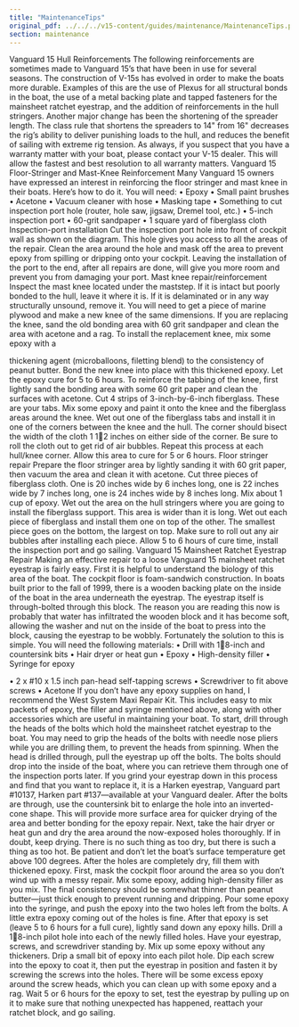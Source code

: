 ```yaml
---
title: "MaintenanceTips"
original_pdf: ../../../v15-content/guides/maintenance/MaintenanceTips.pdf
section: maintenance
---
```


Vanguard 15 Hull Reinforcements
The following reinforcements are sometimes made to Vanguard 15’s that have been in
use for several seasons.
The construction of V-15s has evolved in order to make the boats more durable.
Examples of this are the use of Plexus for all structural bonds in the boat, the use of a
metal backing plate and tapped fasteners for the mainsheet ratchet eyestrap, and the
addition of reinforcements in the hull stringers. Another major change has been the
shortening of the spreader length. The class rule that shortens the spreaders to 14" from
16" decreases the rig’s ability to deliver punishing loads to the hull, and reduces the
benefit of sailing with extreme rig tension.
As always, if you suspect that you have a warranty matter with your boat, please contact
your V-15 dealer. This will allow the fastest and best resolution to all warranty matters.
Vanguard 15 Floor-Stringer and Mast-Knee Reinforcement
Many Vanguard 15 owners have expressed an interest in reinforcing the floor stringer and
mast knee in their boats. Here’s how to do it.
You will need:
• Epoxy
• Small paint brushes
• Acetone
• Vacuum cleaner with hose
• Masking tape
• Something to cut inspection port hole (router, hole saw, jigsaw, Dremel tool, etc.)
• 5-inch inspection port
• 60-grit sandpaper
• 1 square yard of fiberglass cloth
Inspection-port installation
Cut the inspection port hole into front of cockpit wall as shown on the diagram. This hole
gives you access to all the areas of the repair. Clean the area around the hole and mask
off the area to prevent epoxy from spilling or dripping onto your cockpit. Leaving the
installation of the port to the end, after all repairs are done, will give you more room and
prevent you from damaging your port.
Mast knee repair/reinforcement
Inspect the mast knee located under the maststep. If it is intact but poorly bonded to the
hull, leave it where it is. If it is delaminated or in any way structurally unsound, remove it.
You will need to get a piece of marine plywood and make a new knee of the same
dimensions.
If you are replacing the knee, sand the old bonding area with 60 grit sandpaper and clean
the area with acetone and a rag. To install the replacement knee, mix some epoxy with a

thickening agent (microballoons, filetting blend) to the consistency of peanut butter. Bond
the new knee into place with this thickened epoxy. Let the epoxy cure for 5 to 6 hours.
To reinforce the tabbing of the knee, first lightly sand the bonding area with some 60 grit
paper and clean the surfaces with acetone. Cut 4 strips of 3-inch-by-6-inch fiberglass.
These are your tabs.
Mix some epoxy and paint it onto the knee and the fiberglass areas around the knee. Wet
out one of the fiberglass tabs and install it in one of the corners between the knee and the
hull. The corner should bisect the width of the cloth 1 12 inches on either side of the
corner. Be sure to roll the cloth out to get rid of air bubbles. Repeat this process at each
hull/knee corner. Allow this area to cure for 5 or 6 hours.
Floor stringer repair
Prepare the floor stringer area by lightly sanding it with 60 grit paper, then vacuum the
area and clean it with acetone.
Cut three pieces of fiberglass cloth. One is 20 inches wide by 6 inches long, one is 22
inches wide by 7 inches long, one is 24 inches wide by 8 inches long.
Mix about 1 cup of epoxy. Wet out the area on the hull stringers where you are going to
install the fiberglass support. This area is wider than it is long.
Wet out each piece of fiberglass and install them one on top of the other. The smallest
piece goes on the bottom, the largest on top. Make sure to roll out any air bubbles after
installing each piece.
Allow 5 to 6 hours of cure time, install the inspection port and go sailing.
Vanguard 15 Mainsheet Ratchet Eyestrap Repair
Making an effective repair to a loose Vanguard 15 mainsheet ratchet eyestrap is fairly
easy.
First it is helpful to understand the biology of this area of the boat. The cockpit floor is
foam-sandwich construction. In boats built prior to the fall of 1999, there is a wooden
backing plate on the inside of the boat in the area underneath the eyestrap. The eyestrap
itself is through-bolted through this block. The reason you are reading this now is probably
that water has infiltrated the wooden block and it has become soft, allowing the washer
and nut on the inside of the boat to press into the block, causing the eyestrap to be
wobbly. Fortunately the solution to this is simple.
You will need the following materials:
• Drill with 18-inch and countersink bits
• Hair dryer or heat gun
• Epoxy
• High-density filler
• Syringe for epoxy

• 2 x #10 x 1.5 inch pan-head self-tapping screws
• Screwdriver to fit above screws
• Acetone
If you don’t have any epoxy supplies on hand, I recommend the West System Maxi Repair
Kit. This includes easy to mix packets of epoxy, the filler and syringe mentioned above,
along with other accessories which are useful in maintaining your boat.
To start, drill through the heads of the bolts which hold the mainsheet ratchet eyestrap to
the boat. You may need to grip the heads of the bolts with needle nose pliers while you
are drilling them, to prevent the heads from spinning. When the head is drilled through,
pull the eyestrap up off the bolts. The bolts should drop into the inside of the boat, where
you can retrieve them through one of the inspection ports later. If you grind your eyestrap
down in this process and find that you want to replace it, it is a Harken eyestrap, Vanguard
part #10137, Harken part #137—available at your Vanguard dealer.
After the bolts are through, use the countersink bit to enlarge the hole into an inverted-
cone shape. This will provide more surface area for quicker drying of the area and better
bonding for the epoxy repair.
Next, take the hair dryer or heat gun and dry the area around the now-exposed holes
thoroughly. If in doubt, keep drying. There is no such thing as too dry, but there is such a
thing as too hot. Be patient and don’t let the boat’s surface temperature get above 100
degrees.
After the holes are completely dry, fill them with thickened epoxy. First, mask the cockpit
floor around the area so you don’t wind up with a messy repair. Mix some epoxy, adding
high-density filler as you mix. The final consistency should be somewhat thinner than
peanut butter—just thick enough to prevent running and dripping. Pour some epoxy into
the syringe, and push the epoxy into the two holes left from the bolts. A little extra epoxy
coming out of the holes is fine.
After that epoxy is set (leave 5 to 6 hours for a full cure), lightly sand down any epoxy hills.
Drill a 18-inch pilot hole into each of the newly filled holes. Have your eyestrap, screws,
and screwdriver standing by. Mix up some epoxy without any thickeners. Drip a small bit
of epoxy into each pilot hole. Dip each screw into the epoxy to coat it, then put the
eyestrap in position and fasten it by screwing the screws into the holes. There will be
some excess epoxy around the screw heads, which you can clean up with some epoxy
and a rag.
Wait 5 or 6 hours for the epoxy to set, test the eyestrap by pulling up on it to make sure
that nothing unexpected has happened, reattach your ratchet block, and go sailing.
